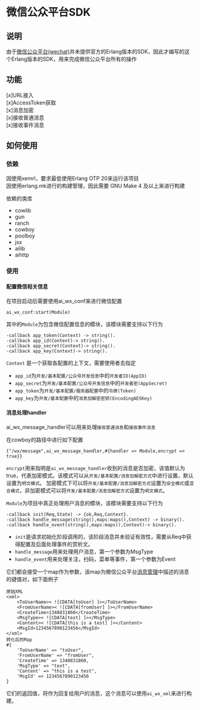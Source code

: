 # 微信公众平台SDK

## 说明
由于[微信公众平台(wechat)](https://mp.weixin.qq.com)并未提供官方的Erlang版本的SDK，因此才编写的这个Erlang版本的SDK，用来完成微信公众平台所有的操作

## 功能
    
[x]URL接入  
[x]AccessToken获取  
[x]消息加密     
[x]接收普通消息  
[x]接收事件消息

## 如何使用

### 依赖

因使用xemrl，要求最低使用Erlang OTP 20来运行该项目  
因使用erlang.mk进行的构建管理，因此需要 GNU Make 4 及以上来进行构建

依赖的类库

* cowlib
* gun
* ranch
* cowboy
* poolboy
* jsx
* ailib
* aihttp

### 使用

#### 配置微信相关信息

在项目启动后需要使用ai_wx_conf来进行微信配置

    ai_wx_conf:start(Module)

其中的`Module`为包含微信配置信息的模块，该模块需要支持以下行为

    -callback app_token(Context) -> string().
    -callback app_id(Context)-> string().
    -callback app_secret(Context)-> string().
    -callback app_key(Context)-> string().

`Context` 是一个获取各配置的上下文，需要使用者去指定

* `app_id`为`开发/基本配置/公众号开发信息`中的`开发者ID(AppID)`
* `app_secret`为`开发/基本配置/公众号开发信息`中的`开发者密(AppSecret)`
* `app_token`为`开发/基本配置/服务器配置`中的`令牌(Token)`
* `app_key`为`开发/基本配置`中的`消息加解密密钥(EncodingAESKey)`


#### 消息处理handler

ai_wx_message_handler可以用来处理`接收普通消息`和`接收事件消息`

在cowboy的路径中进行如下配置

    {"/wx/message",ai_wx_message_handler,#{handler => Module,encrypt => true}}

`encrypt`用来指明是`ai_wx_message_handler`收到的消息是否加密，该值默认为true，代表加密模式。该模式可以从`开发/基本配置/消息加解密方式`中进行设置，默认设置为`明文模式`。
加密模式下可以将`开发/基本配置/消息加解密方式`设置为`安全模式`或`混合模式`，非加密模式可以将`开发/基本配置/消息加解密方式`设置为`明文模式`。

`Module`为项目中真正处理用户消息的模块，该模块需要支持以下行为

    -callback init(Req,State) -> {ok,Req,Context}.
    -callback handle_message(string(),maps:maps(),Context) -> binary().
    -callback handle_event(string(),maps:maps(),Context)-> binary().

* `init`是请求初始化阶段调用的，该阶段消息并未验证有效性，需要从Req中获得配置及后面处理事件的赏析文。
* `handle_message`用来处理用户消息，第一个参数为MsgType
* `handle_event`用来处理关注，扫码，菜单等事件，第一个参数为Event

它们都会接受一个map作为参数，该map为微信公众平台[消息管理](https://mp.weixin.qq.com/wiki?t=resource/res_main&id=mp1421140453)中描述的消息的键值对，如下面例子

    原始XML
    <xml>  
        <ToUserName>< ![CDATA[toUser] ]></ToUserName> 
        <FromUserName>< ![CDATA[fromUser] ]></FromUserName> 
        <CreateTime>1348831860</CreateTime> 
        <MsgType>< ![CDATA[text] ]></MsgType> 
        <Content>< ![CDATA[this is a test] ]></Content>        
        <MsgId>1234567890123456</MsgId> 
    </xml>
    转化后的Map
    #{
        'ToUserName' => "toUser",
        'FromUserName' => "fromUser",
        'CreateTime' => 1348831860,
        'MsgType' => "text",
        'Content' => "this is a test",
        'MsgId' => 1234567890123456
    }

它们的返回值，将作为回复给用户的消息，这个消息可以使用`ai_wx_xml`来进行构建。
